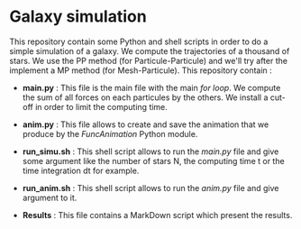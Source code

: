 # Galaxy simulation

This repository contain some Python and shell scripts in order to do a simple simulation of a galaxy. We compute the trajectories of a thousand of stars. We use the PP method (for Particule-Particule) and we'll try after the implement a MP method (for Mesh-Particule). This repository contain :

- **main.py** : This file is the main file with the main *for loop*. We compute the sum of all forces on each particules by the others. We install a cut-off in order to limit the computing time.

- **anim.py** : This file allows to create and save the animation that we produce by the *FuncAnimation* Python module.

- **run_simu.sh** : This shell script allows to run the *main.py* file and give some argument like the number of stars N, the computing time t or the time integration dt for example.

- **run_anim.sh** : This shell script allows to run the *anim.py* file and give argument to it.

- **Results** : This file contains a MarkDown script which present the results.
